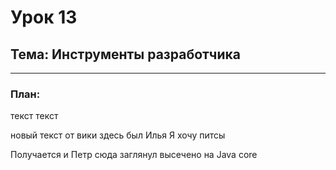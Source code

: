 # Урок 13

## Тема: Инструменты разработчика

---

### План:
текст 
текст

новый текст от вики
здесь был Илья
Я хочу питсы


Получается и Петр сюда заглянул
высечено на Java core

